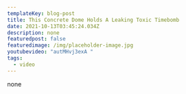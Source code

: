 ```yaml
---
templateKey: blog-post
title: This Concrete Dome Holds A Leaking Toxic Timebomb
date: 2021-10-13T03:45:24.034Z
description: none
featuredpost: false
featuredimage: /img/placeholder-image.jpg
youtubevideo: "autMHvj3exA "
tags:
  - video
---
```

none